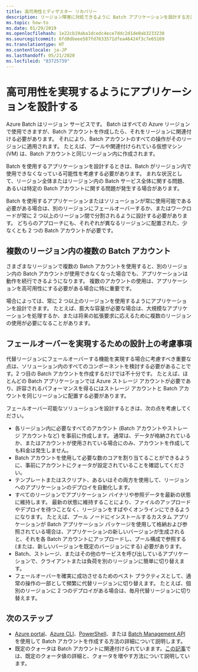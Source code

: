 ```yaml
---
title: 高可用性とディザスター リカバリー
description: リージョン障害に対処できるように Batch アプリケーションを設計する方法について説明します。
ms.topic: how-to
ms.date: 01/29/2019
ms.openlocfilehash: 1e22cb19aba1dcedc4ece7ddc2d1de0ab3233238
ms.sourcegitcommit: 6fd8dbeee587fd7633571dfea46424f3c7e65169
ms.translationtype: HT
ms.contentlocale: ja-JP
ms.lasthandoff: 05/21/2020
ms.locfileid: "83725739"
---
```

# <a name="design-your-application-for-high-availability"></a>高可用性を実現するようにアプリケーションを設計する

Azure Batch はリージョン サービスです。 Batch はすべての Azure リージョンで使用できますが、Batch アカウントを作成したら、それをリージョンに関連付ける必要があります。 それにより、Batch アカウントのすべての操作がそのリージョンに適用されます。 たとえば、プールや関連付けられている仮想マシン (VM) は、Batch アカウントと同じリージョン内に作成されます。

Batch を使用するアプリケーションを設計するときは、Batch がリージョン内で使用できなくなっている可能性を考慮する必要があります。 まれな状況として、リージョン全体またはリージョン内の Batch サービス全体に関する問題、あるいは特定の Batch アカウントに関する問題が発生する場合があります。

Batch を使用するアプリケーションまたはソリューションが常に使用可能である必要がある場合は、別のリージョンにフェールオーバーするか、またはワークロードが常に 2 つ以上のリージョン間で分割されるように設計する必要があります。 どちらのアプローチにも、それぞれが異なるリージョンに配置された、少なくとも 2 つの Batch アカウントが必要です。

## <a name="multiple-batch-accounts-in-multiple-regions"></a>複数のリージョン内の複数の Batch アカウント

さまざまなリージョンで複数の Batch アカウントを使用すると、別のリージョン内の Batch アカウントが使用できなくなった場合でも、アプリケーションは動作を続行できるようになります。 複数のアカウントの使用は、アプリケーションを高可用性にする必要がある場合に特に重要です。

場合によっては、常に 2 つ以上のリージョンを使用するようにアプリケーションを設計できます。 たとえば、膨大な容量が必要な場合は、大規模なアプリケーションを処理するか、または将来の拡張要求に応えるために複数のリージョンの使用が必要になることがあります。

## <a name="design-considerations-for-providing-failover"></a>フェールオーバーを実現するための設計上の考慮事項

代替リージョンにフェールオーバーする機能を実現する場合に考慮すべき重要な点は、ソリューション内のすべてのコンポーネントを検討する必要があることです。2 つ目の Batch アカウントを作成するだけでは不十分です。 たとえば、ほとんどの Batch アプリケーションでは Azure ストレージ アカウントが必要であり、許容されるパフォーマンスを得るにはストレージ アカウントと Batch アカウントを同じリージョンに配置する必要があります。

フェールオーバー可能なソリューションを設計するときは、次の点を考慮してください。

- 各リージョン内に必要なすべてのアカウント (Batch アカウントやストレージ アカウントなど) を事前に作成します。 通常は、データが格納されているか、またはアカウントが使用されている場合にのみ、アカウントを作成しても料金は発生しません。
- Batch アカウントを使用して必要な数のコアを割り当てることができるように、事前にアカウントにクォータが設定されていることを確認してください。
- テンプレートまたはスクリプト、あるいはその両方を使用して、リージョンへのアプリケーションのデプロイを自動化します。
- すべてのリージョンでアプリケーション バイナリや参照データを最新の状態に維持します。 最新の状態に維持することにより、ファイルのアップロードやデプロイを待つことなく、リージョンをすばやくオンラインにできるようになります。 たとえば、プール ノードにインストールするカスタム アプリケーションが Batch アプリケーション パッケージを使用して格納および参照されている場合は、アプリケーションの新しいバージョンが生成されると、それを各 Batch アカウントにアップロードし、プール構成で参照する (または、新しいバージョンを既定のバージョンにする) 必要があります。
- Batch、ストレージ、またはその他のサービスを呼び出しているアプリケーションで、クライアントまたは負荷を別のリージョンに簡単に切り替えます。
- フェールオーバーを確実に成功させるためのベスト プラクティスとして、通常の操作の一部として頻繁に代替リージョンに切り替えます。 たとえば、個別のリージョンに 2 つのデプロイがある場合は、毎月代替リージョンに切り替えます。

## <a name="next-steps"></a>次のステップ

- [Azure portal](batch-account-create-portal.md)、[Azure CLI](cli-samples.md)、[PowerShell](batch-powershell-cmdlets-get-started.md)、または [Batch Management API](batch-management-dotnet.md) を使用して Batch アカウントを作成する方法の詳細について説明します。
- 既定のクォータは Batch アカウントに関連付けられていまます。[この記事](batch-quota-limit.md)では、既定のクォータ値の詳細と、クォータを増やす方法について説明しています。
